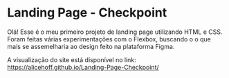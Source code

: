# Landing Page - Checkpoint

Olá! Esse é o meu primeiro projeto de landing page utilizando HTML e CSS. Foram feitas várias experimentações com o Flexbox, buscando o o que mais se assemelharia ao design feito na plataforma Figma.

A visualização do site está disponível no link: https://alicehoff.github.io/Landing-Page-Checkpoint/
